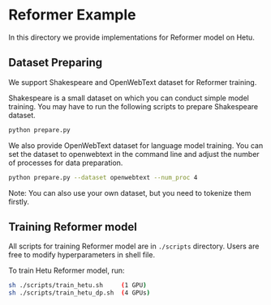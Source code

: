 # Reformer Example
In this directory we provide implementations for Reformer model on Hetu.

## Dataset Preparing
We support Shakespeare and OpenWebText dataset for Reformer training.

Shakespeare is a small dataset on which you can conduct simple model training. You may have to run the following scripts to prepare Shakespeare dataset.
```bash
python prepare.py
```

We also provide OpenWebText dataset for language model training. You can set the dataset to openwebtext in the command line and adjust the number of processes for data preparation.
```bash
python prepare.py --dataset openwebtext --num_proc 4
```

Note: You can also use your own dataset, but you need to tokenize them firstly.

## Training Reformer model
All scripts for training Reformer model are in `./scripts` directory. Users are free to modify hyperparameters in shell file.

To train Hetu Reformer model, run:
```bash
sh ./scripts/train_hetu.sh     (1 GPU)
sh ./scripts/train_hetu_dp.sh  (4 GPUs)
```

